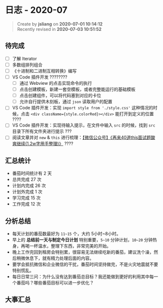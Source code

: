 日志 - 2020-07
===

> Create by **jsliang** on **2020-07-01 10:14:12**  
> Recently revised in **2020-07-03 10:51:52**  

## 待完成

* [ ] 了解 Iterator
* [ ] 多数组排列组合
* [ ] 《十进制和二进制互相转换》编写
* [ ] VS Code 插件开发 ????????
  * [ ] 通过 Webview 的点击实现命令的执行
  * [ ] 点击创建模板，新建一套空模板，或者完整能运行的基础模板
  * [ ] 点击创建组件，可以将代码塞到对应的卡位
  * [ ] 允许自行提供木刻板，通过 `json` 读取用户的配置
* [ ] VS Code 插件开发：实现 `import style from './style.css'` 这种情况的时候，点击 `<div className={style.colorRed}></div>` 能打开到定义的位置 ????
* [ ] VS Code 插件开发：实现待输入提示，在文件中输入 `src` 的时候，找到 `src` 目录下所有文件夹进行提示 ???
* [ ] 阅读文章并对 `new` & `this` 进行梳理：[【微信公众号】《再来40道this面试题酸爽继续(1.2w字用手整理)》](https://mp.weixin.qq.com/s/k8PngT7afosSxUJSECRtJA) ????

## 汇总统计

* 番茄时间统计有 2 天
* 总共完成 27 次
* 计划内完成 26 次
* 计划外完成 1 次
* 学习完成 15 次
* 工作完成 12 次

## 分析总结

* 每天计划的番茄数最好为 `11~15` 个，大约 5小时~8小时。
* 早上的 **总结前一天与制定今日计划** 特别重要，`5~10` 分钟计划，`10~20` 分钟热身，再喝一杯温水，整理下东西，非常完美的开始。
* 晚上工作完回到租房会特别累，很容易无法继续吃新的番茄，建议洗个澡，然后稍微休息下，就有精力处理后面的内容。
* 要学会抵抗微信和企业微信的干扰，番茄时间坚持做完，不是火灾地震就不要特别慌乱。
* 每日日常三问：为什么没有达到番茄总目标？我还能做到更好的利用其中每一个番茄吗？哪些番茄目标可以进一步优化？

## 大事汇总

